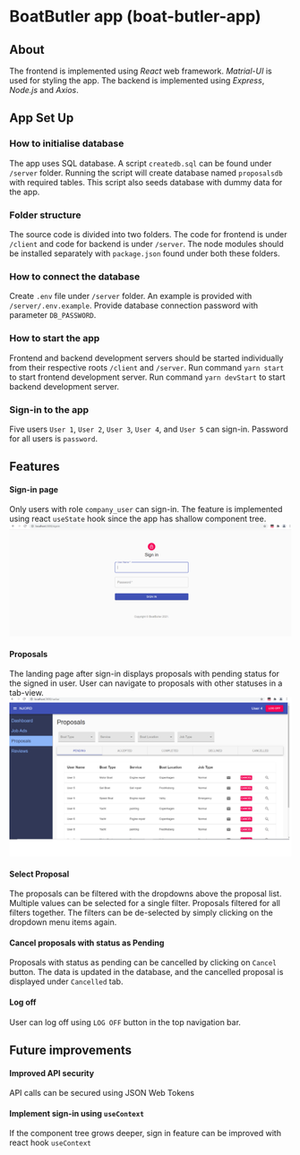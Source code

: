 # BoatButler app (boat-butler-app)
## About
The frontend is implemented using *React* web framework. *Matrial-UI* is used for styling the app.
The backend is implemented using *Express*, *Node.js* and *Axios*.

## App Set Up
### How to initialise database
The app uses SQL database. A script `createdb.sql` can be found under `/server` folder. Running the script will create database named `proposalsdb` with required tables. This script also seeds database with dummy data for the app.

### Folder structure
The source code is divided into two folders. The code for frontend is under `/client` and code for backend is under `/server`. The node modules should be installed separately with `package.json` found under both these folders.

### How to connect the database
Create `.env` file under `/server` folder. An example is provided with `/server/.env.example`. Provide database connection password with parameter `DB_PASSWORD`.

### How to start the app
Frontend and backend development servers should be started individually from their respective roots `/client` and `/server`.
Run command `yarn start` to start frontend development server.
Run command `yarn devStart` to start backend development server.

### Sign-in to the app
Five users `User 1`, `User 2`, `User 3`, `User 4`, and `User 5` can sign-in. Password for all users is `password`.

## Features
#### Sign-in page
Only users with role `company_user` can sign-in. The feature is implemented using react `useState` hook since the app has shallow component tree.
![Sign in Page](./BoatButler-signin.png)

#### Proposals
The landing page after sign-in displays proposals with pending status for the signed in user. User can navigate to proposals with other statuses in a tab-view.
![Proposals Landing Page](./BoatButler-proposals.png)

#### Select Proposal
The proposals can be filtered with the dropdowns above the proposal list. Multiple values can be selected for a single filter. Proposals filtered for all filters together. The filters can be de-selected by simply clicking on the dropdown menu items again.

#### Cancel proposals with status as Pending
Proposals with status as pending can be cancelled by clicking on `Cancel` button. The data is updated in the database, and the cancelled proposal is displayed under `Cancelled` tab.

#### Log off
User can log off using `LOG OFF` button in the top navigation bar.

## Future improvements
#### Improved API security
API calls can be secured using JSON Web Tokens

#### Implement sign-in using `useContext`
If the component tree grows deeper, sign in feature can be improved with react hook `useContext`